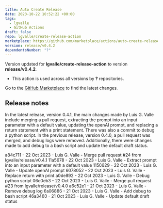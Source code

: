 ```yaml
---
title: Auto Create Release
date: 2023-10-22 10:52:22 +00:00
tags:
  - lgvalle
  - GitHub Actions
draft: false
repo: lgvalle/create-release-action
marketplace: https://github.com/marketplace/actions/auto-create-release
version: release/v0.4.2
dependentsNumber: "?"
---
```



Version updated for **lgvalle/create-release-action** to version **release/v0.4.2**.
- This action is used across all versions by **?** repositories.

Go to the [GitHub Marketplace](https://github.com/marketplace/actions/auto-create-release) to find the latest changes.

## Release notes

In the latest release, version 0.4.1, the main changes made by Luis G. Valle include merging a pull request, extracting the prompt into an input parameter with a default value, updating the openAI prompt, and replacing a return statement with a print statement. There was also a commit to debug a python script. In the previous release, version 0.4.0, a pull request was merged, and debug logs were removed. Additionally, there were changes made to add debug to a bash script and update the default draft status.

a84c711 - 22 Oct 2023 - Luis G. Valle - Merge pull request #24 from lgvalle/release/v0.4.1
 11a5678 - 22 Oct 2023 - Luis G. Valle - Extract prompt into an input parameter with a default value
 1150629 - 22 Oct 2023 - Luis G. Valle - Update openAI prompt
 6078052 - 22 Oct 2023 - Luis G. Valle - Replace return with print
 a0de892 - 22 Oct 2023 - Luis G. Valle - Debug python script
 06c0eb3 - 22 Oct 2023 - Luis G. Valle - Merge pull request #23 from lgvalle/release/v0.4.0
 a6c52e1 - 21 Oct 2023 - Luis G. Valle - Remove debug log
 6a06886 - 21 Oct 2023 - Luis G. Valle - Add debug to bash script
 46a3460 - 21 Oct 2023 - Luis G. Valle - Update default draft status

